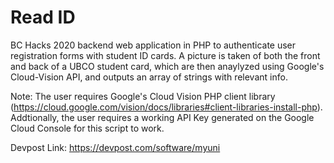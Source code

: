 # Read ID
BC Hacks 2020 backend web application in PHP to authenticate user registration forms with student ID cards. A picture is taken of both the front and back of a UBCO student card, which are then anaylyzed using Google's Cloud-Vision API, and outputs an array of strings with relevant info. 

Note: The user requires Google's Cloud Vision PHP client library (https://cloud.google.com/vision/docs/libraries#client-libraries-install-php). Addtionally, the user requires a working API Key generated on the Google Cloud Console for this script to work.

Devpost Link: https://devpost.com/software/myuni
